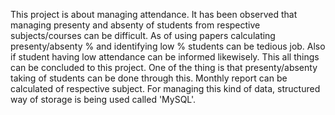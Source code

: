 This project is about managing attendance. It has been observed that managing presenty and absenty of students from respective subjects/courses can be difficult. As of using papers calculating presenty/absenty % and identifying low % students can be tedious job. Also if student having low attendance can be informed likewisely. This all things can be concluded to this project.
	One of the thing is that presenty/absenty taking of students can be done through this. Monthly report can be calculated of respective subject.
For managing this kind of data, structured way of storage is being used called 'MySQL'.
